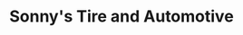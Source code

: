 ---
title: "Sonny's Tire and Automotive"
url: /riverview/sonnys-tire-and-automotive/
shop: car repair
---